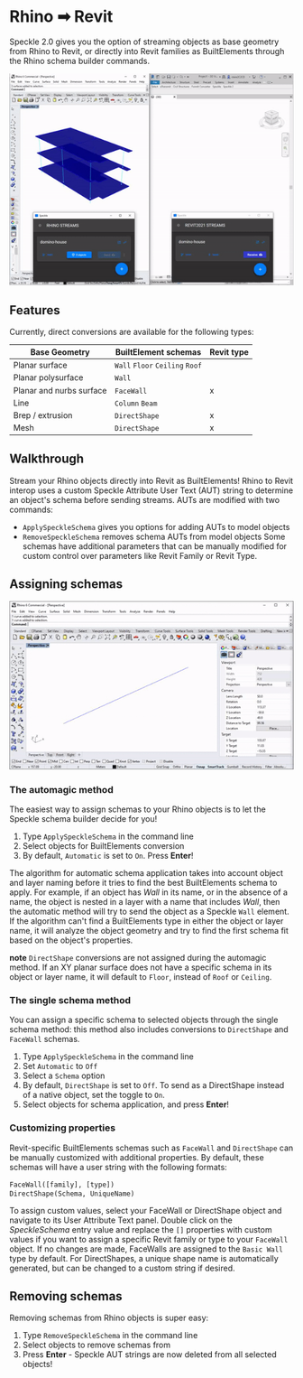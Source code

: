 # Rhino ➡ Revit

Speckle 2.0 gives you the option of streaming objects as base geometry from Rhino to Revit, or directly into Revit families as BuiltElements through the Rhino schema builder commands. 

<img src="connectors/revit-rhino/img/Rhino-To-Revit-Interop-Example.gif">

## Features

Currently, direct conversions are available for the following types:

| Base Geometry | BuiltElement schemas | Revit type |
| ------------- | -------------------- | ---------- |
| Planar surface | `Wall` `Floor` `Ceiling` `Roof` | |
| Planar polysurface | `Wall` | |
| Planar and nurbs surface | `FaceWall` | x |
| Line | `Column` `Beam` | |
| Brep / extrusion | `DirectShape` | x |
| Mesh | `DirectShape` | x |

## Walkthrough

Stream your Rhino objects directly into Revit as BuiltElements! Rhino to Revit interop uses a custom Speckle Attribute User Text (AUT) string to determine an object's schema before sending streams. AUTs are modified with two commands:
 - `ApplySpeckleSchema` gives you options for adding AUTs to model objects
 - `RemoveSpeckleSchema` removes schema AUTs from model objects
Some schemas have additional parameters that can be manually modified for custom control over parameters like Revit Family or Revit Type.

## Assigning schemas

<img src="connectors/revit-rhino/img/Rhino-To-Revit-Interop-Command.gif">

### The automagic method 

The easiest way to assign schemas to your Rhino objects is to let the Speckle schema builder decide for you!

 1. Type `ApplySpeckleSchema` in the command line
 2. Select objects for BuiltElements conversion
 3. By default, `Automatic` is set to `On`. Press **Enter**!
 
 The algorithm for automatic schema application takes into account object and layer naming before it tries to find the best BuiltElements schema to apply. For example, if an object has *Wall* in its name, or in the absence of a name, the object is nested in a layer with a name that includes *Wall*, then the automatic method will try to send the object as a Speckle `Wall` element. If the algorithm can't find a BuiltElements type in either the object or layer name, it will analyze the object geometry and try to find the first schema fit based on the object's properties.
 
 **note** `DirectShape` conversions are not assigned during the automagic method. If an XY planar surface does not have a specific schema in its object or layer name, it will default to `Floor`, instead of `Roof` or `Ceiling`.
 
### The single schema method

You can assign a specific schema to selected objects through the single schema method: this method also includes conversions to `DirectShape` and `FaceWall` schemas.

1. Type `ApplySpeckleSchema` in the command line
2. Set `Automatic` to `Off`
3. Select a `Schema` option
4. By default, `DirectShape` is set to `Off`. To send as a DirectShape instead of a native object, set the toggle to `On`. 
5. Select objects for schema application, and press **Enter**!

### Customizing properties

Revit-specific BuiltElements schemas such as `FaceWall` and `DirectShape` can be manually customized with additional properties. By default, these schemas will have a user string with the following formats:

```
FaceWall([family], [type])
DirectShape(Schema, UniqueName)
```
To assign custom values, select your FaceWall or DirectShape object and navigate to its User Attribute Text panel. Double click on the *SpeckleSchema* entry value and replace the `[]` properties with custom values if you want to assign a specific Revit family or type to your `FaceWall` object. If no changes are made, FaceWalls are assigned to the `Basic Wall` type by default. For DirectShapes, a unique shape name is automatically generated, but can be changed to a custom string if desired.

## Removing schemas

Removing schemas from Rhino objects is super easy:

1. Type `RemoveSpeckleSchema` in the command line
2. Select objects to remove schemas from
3. Press **Enter** - Speckle AUT strings are now deleted from all selected objects!


